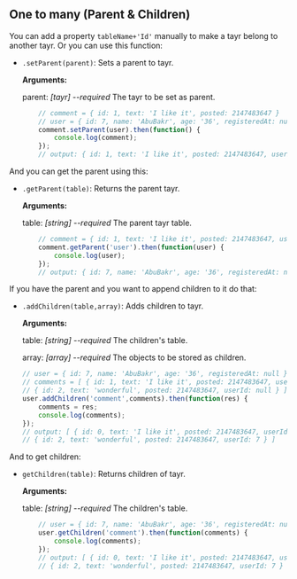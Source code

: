 ## One to many (Parent & Children)
You can add a property `tableName+'Id'` manually to make a tayr belong to another tayr. Or you can use this function:

- `.setParent(parent)`: Sets a parent to tayr.

    **Arguments:**

    parent: *[tayr] --required* The tayr to be set as parent.

    ```javascript
        // comment = { id: 1, text: 'I like it', posted: 2147483647 }
        // user = { id: 7, name: 'AbuBakr', age: '36', registeredAt: null }
        comment.setParent(user).then(function() {
            console.log(comment);
        });
        // output: { id: 1, text: 'I like it', posted: 2147483647, userId: 7 }
    ```
And you can get the parent using this:

- `.getParent(table)`: Returns the parent tayr.

    **Arguments:**

    table: *[string] --required* The parent tayr table.

    ```javascript
        // comment = { id: 1, text: 'I like it', posted: 2147483647, userId: 7 }
        comment.getParent('user').then(function(user) {
            console.log(user);
        });
        // output: { id: 7, name: 'AbuBakr', age: '36', registeredAt: null }
    ```
If you have the parent and you want to append children to it do that:

- `.addChildren(table,array)`: Adds children to tayr.

    **Arguments:**

    table: *[string] --required* The children's table.

    array: *[array] --required*  The objects to be stored as children.

    ```javascript
    // user = { id: 7, name: 'AbuBakr', age: '36', registeredAt: null }
    // comments = [ { id: 1, text: 'I like it', posted: 2147483647, userId: 7 },
    // { id: 2, text: 'wonderful', posted: 2147483647, userId: null } ]
    user.addChildren('comment',comments).then(function(res) {
        comments = res;
        console.log(comments);
    });
    // output: [ { id: 0, text: 'I like it', posted: 2147483647, userId: 7 },
    // { id: 2, text: 'wonderful', posted: 2147483647, userId: 7 } ]
    ```
And to get children:

- `getChildren(table)`: Returns children of tayr.

    **Arguments:**

    table: *[string] --required*  The children's table.

    ```javascript
        // user = { id: 7, name: 'AbuBakr', age: '36', registeredAt: null }
        user.getChildren('comment').then(function(comments) {
            console.log(comments);
        });
        // output: [ { id: 0, text: 'I like it', posted: 2147483647, userId: 7 },
        // { id: 2, text: 'wonderful', posted: 2147483647, userId: 7 } ]
    ```
